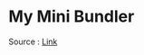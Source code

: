 # My Mini Bundler

Source : [Link](https://www.youtube.com/watch?v=eoi6U2fBKhU&t=309s&index=51&list=WL)
